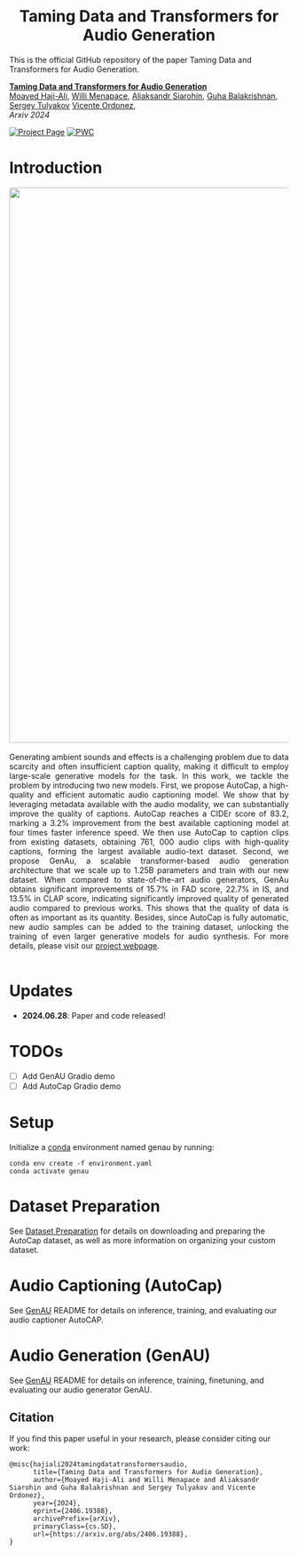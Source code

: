 <h1 align="center">
  <!-- <img src="assets/logo.png" width="50" style="vertical-align: middle;"/> -->
 Taming Data and Transformers for Audio Generation
</h1>

This is the official GitHub repository of the paper Taming Data and Transformers for Audio Generation.

**[Taming Data and Transformers for Audio Generation](https://snap-research.github.io/GenAU)**
</br>
[Moayed Haji-Ali](https://tsaishien-chen.github.io/),
[Willi Menapace](https://www.willimenapace.com/),
[Aliaksandr Siarohin](https://aliaksandrsiarohin.github.io/aliaksandr-siarohin-website/),
[Guha Balakrishnan](https://www.guhabalakrishnan.com),
[Sergey Tulyakov](http://www.stulyakov.com/)
[Vicente Ordonez](https://vislang.ai/),
</br>
*Arxiv 2024*

[![Project Page](https://img.shields.io/badge/Project-Page-green.svg)](https://snap-research.github.io/GenAU) [![PWC](https://img.shields.io/endpoint.svg?url=https://paperswithcode.com/badge/taming-data-and-transformers-for-audio/audio-captioning-on-audiocaps)](https://paperswithcode.com/sota/audio-captioning-on-audiocaps?p=taming-data-and-transformers-for-audio) 


# Introduction

<div align="justify">
<div>
<img src="assets/framework.jpg" width="1000" />
</div>
</br>
Generating ambient sounds and effects is a challenging problem due to data scarcity and often insufficient caption quality, making it difficult to employ large-scale generative models for the task. In this work, we tackle the problem by introducing two new models. First, we propose AutoCap, a high-quality and efficient automatic audio captioning model. We show that by leveraging metadata available with the audio modality, we can substantially improve the quality of captions. AutoCap reaches a CIDEr score of 83.2, marking a 3.2% improvement from the best available captioning model at four times faster inference speed. We then use AutoCap to caption clips from existing datasets, obtaining 761, 000 audio clips with high-quality captions, forming the largest available audio-text dataset. Second, we propose GenAu, a scalable transformer-based audio generation architecture that we scale up to 1.25B parameters and train with our new dataset. When compared to state-of-the-art audio generators, GenAu obtains significant improvements of 15.7% in FAD score, 22.7% in IS, and 13.5% in CLAP score, indicating significantly improved quality of generated audio compared to previous works. This shows that the quality of data is often as important as its quantity. Besides, since AutoCap is fully automatic, new audio samples can be added to the training dataset, unlocking the training of even larger generative models for audio synthesis. For more details, please visit our <a href='https://snap-research.github.io/GenAU'>project webpage</a>.
</div> 
<br>


# Updates
- **2024.06.28**: Paper and code released!

# TODOs
- [ ] Add GenAU Gradio demo
- [ ] Add AutoCap Gradio demo

# Setup
Initialize a [conda](https://docs.conda.io/en/latest) environment named genau by running:
```
conda env create -f environment.yaml
conda activate genau
```
# Dataset Preparation 
See [Dataset Preparation](./dataset_preperation/README.md) for details on downloading and preparing the AutoCap dataset, as well as more information on organizing your custom dataset.

# Audio Captioning (AutoCap)
See [GenAU](./AutoCap/README.md) README for details on inference, training, and evaluating our audio captioner AutoCAP.

# Audio Generation (GenAU)
See [GenAU](./GenAU/README.md) README for details on inference, training, finetuning, and evaluating our audio generator GenAU.


## Citation
If you find this paper useful in your research, please consider citing our work:
```
@misc{hajiali2024tamingdatatransformersaudio,
      title={Taming Data and Transformers for Audio Generation}, 
      author={Moayed Haji-Ali and Willi Menapace and Aliaksandr Siarohin and Guha Balakrishnan and Sergey Tulyakov and Vicente Ordonez},
      year={2024},
      eprint={2406.19388},
      archivePrefix={arXiv},
      primaryClass={cs.SD},
      url={https://arxiv.org/abs/2406.19388}, 
}
```
